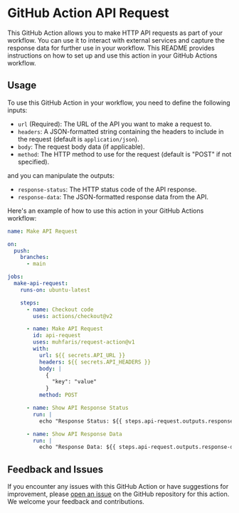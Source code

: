 # GitHub Action API Request

This GitHub Action allows you to make HTTP API requests as part of your workflow. You can use it to interact with external services and capture the response data for further use in your workflow. This README provides instructions on how to set up and use this action in your GitHub Actions workflow.

## Usage

To use this GitHub Action in your workflow, you need to define the following inputs:

- `url` (Required): The URL of the API you want to make a request to.
- `headers`: A JSON-formatted string containing the headers to include in the request (default is `application/json`).
- `body`: The request body data (if applicable).
- `method`: The HTTP method to use for the request (default is "POST" if not specified).

and you can manipulate the outputs:

- `response-status`: The HTTP status code of the API response.
- `response-data`: The JSON-formatted response data from the API.

Here's an example of how to use this action in your GitHub Actions workflow:

```yaml
name: Make API Request

on:
  push:
    branches:
      - main

jobs:
  make-api-request:
    runs-on: ubuntu-latest

    steps:
      - name: Checkout code
        uses: actions/checkout@v2

      - name: Make API Request
        id: api-request
        uses: muhfaris/request-action@v1
        with:
          url: ${{ secrets.API_URL }}
          headers: ${{ secrets.API_HEADERS }}
          body: |
            {
              "key": "value"
            }
          method: POST

      - name: Show API Response Status
        run: |
          echo "Response Status: ${{ steps.api-request.outputs.response-status }}"

      - name: Show API Response Data
        run: |
          echo "Response Data: ${{ steps.api-request.outputs.response-data }}"
```

## Feedback and Issues

If you encounter any issues with this GitHub Action or have suggestions for improvement, please [open an issue](https://github.com/your-github-username/api-request-action/issues) on the GitHub repository for this action. We welcome your feedback and contributions.
